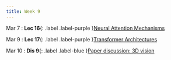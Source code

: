 ```yaml
---
title: Week 9
---
```


Mar 7
: **Lec 16**{: .label .label-purple }[Neural Attention Mechanisms](#)
  <!-- : [3.1](#), [2.2](#), [2.3](#) -->

Mar 9
: **Lec 17**{: .label .label-purple }[Transformer Architectures](#)
  <!-- : [Solution](#) -->

Mar 10
: **Dis 9**{: .label .label-blue }[Paper discussion: 3D vision](#)
